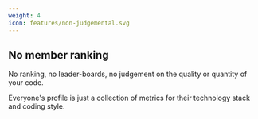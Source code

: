 ```yaml
---
weight: 4
icon: features/non-judgemental.svg
---
```


## No member ranking

No ranking, no leader-boards, no judgement on the quality or quantity of your code.

Everyone's profile is just a collection of metrics for their technology stack and coding style.